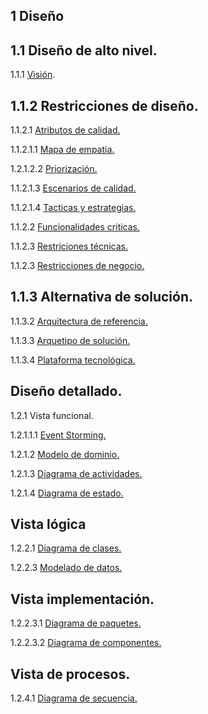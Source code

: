 ## 1 Diseño
## 1.1 Diseño de alto nivel.
1.1.1 [Visión](https://github.com/federico1605/Software2/blob/main/Vista%20funcional/Vision.md).

## 1.1.2 Restricciones de diseño.

1.1.2.1 [Atributos de calidad.](https://github.com/federico1605/Software2/blob/main/Dise%C3%B1o%20de%20alto%20nivel/Atributos%20de%20calidad.md)

1.1.2.1.1 [Mapa de empatia.](https://github.com/federico1605/Software2/blob/main/Drivers-Arquitectonicas.md)

1.2.1.2.2 [Priorización.](https://github.com/federico1605/Software2/blob/main/Imagenes/Drivers-Arquitectonicos/Votacion.png)

1.1.2.1.3 [Escenarios de calidad.](https://github.com/federico1605/Software2/blob/main/Escenario-Calidad.md)

1.1.2.1.4 [Tacticas y estrategias.](https://github.com/federico1605/Software2/blob/main/Dise%C3%B1o%20de%20alto%20nivel/Tacticas%20y%20estrategias.md)

1.1.2.2 [Funcionalidades criticas.](https://github.com/federico1605/Software2/blob/main/Funcionalidades%20criticas.md)

1.1.2.3 [Restriciones técnicas.](https://github.com/federico1605/Software2/blob/main/Dise%C3%B1o%20de%20alto%20nivel/Restricciones%20tecnicas.md)

1.1.2.3 [Restricciones de negocio.](https://github.com/federico1605/Software2/blob/main/Dise%C3%B1o%20de%20alto%20nivel/Restricciones%20de%20negocio.md)

## 1.1.3 Alternativa de solución.

1.1.3.2 [Arquitectura de referencia.](https://github.com/federico1605/Software2/blob/main/Alternativa%20de%20solucion/Alternativa%20de%20solucion.md)

1.1.3.3 [Arquetipo de solución.](https://github.com/federico1605/Software2/blob/main/Alternativa%20de%20solucion/Alternativa%20de%20solucion.md)

1.1.3.4 [Plataforma tecnológica.](https://github.com/federico1605/Software2/blob/main/Alternativa%20de%20solucion/Alternativa%20de%20solucion.md)

## Diseño detallado.
1.2.1 Vista funcional.

1.2.1.1.1 [Event Storming.](https://miro.com/app/board/uXjVPl0kV0s=/)

1.2.1.2 [Modelo de dominio.](https://github.com/federico1605/Software2/blob/main/Vista%20funcional/Modelo-Domio.md)

1.2.1.3 [Diagrama de actividades.](https://github.com/federico1605/Software2/blob/main/Dise%C3%B1o%20detallado/Diagrama%20de%20actividades.md)

1.2.1.4 [Diagrama de estado.](https://github.com/federico1605/Software2/blob/main/Vista%20funcional/Diagrama%20de%20estado.md)

## Vista lógica
1.2.2.1 [Diagrama de clases.](https://github.com/federico1605/Software2/blob/main/Vista%20logica/Vista%20logica.md)

1.2.2.3 [Modelado de datos.](https://github.com/federico1605/Software2/blob/main/Vista%20logica/Vista%20logica.md)

## Vista implementación.
1.2.2.3.1 [Diagrama de paquetes.](https://github.com/federico1605/Software2/blob/main/Vista%20implementacion/Vista%20de%20implementacion.md)

1.2.2.3.2 [Diagrama de componentes.](https://github.com/federico1605/Software2/blob/main/Vista%20implementacion/Diagrama%20de%20componentes.md)

## Vista de procesos.

1.2.4.1 [Diagrama de secuencia.](https://github.com/federico1605/Software2/blob/main/Vista%20de%20procesos/Vista%20de%20procesos.md)
